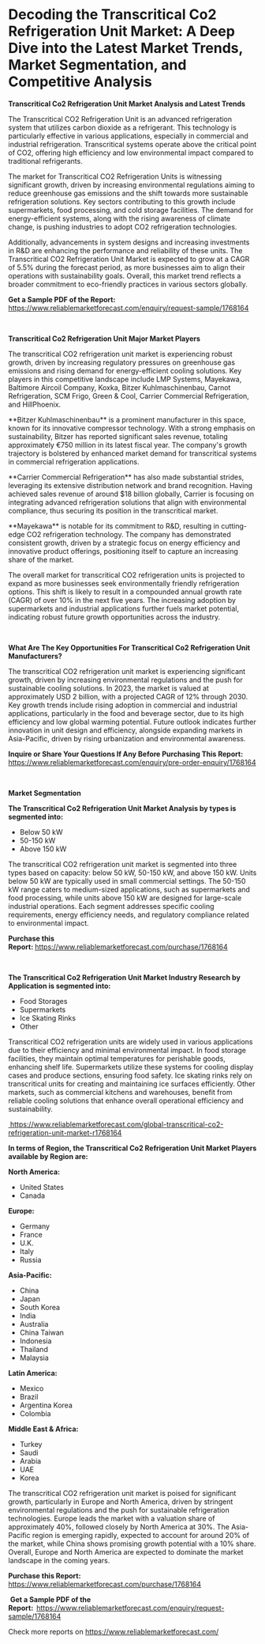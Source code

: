<p><h1>Decoding the Transcritical Co2 Refrigeration Unit Market: A Deep Dive into the Latest Market Trends, Market Segmentation, and Competitive Analysis</h1></p><p><strong>Transcritical Co2 Refrigeration Unit Market Analysis and Latest Trends</strong></p>
<p><p>The Transcritical CO2 Refrigeration Unit is an advanced refrigeration system that utilizes carbon dioxide as a refrigerant. This technology is particularly effective in various applications, especially in commercial and industrial refrigeration. Transcritical systems operate above the critical point of CO2, offering high efficiency and low environmental impact compared to traditional refrigerants. </p><p>The market for Transcritical CO2 Refrigeration Units is witnessing significant growth, driven by increasing environmental regulations aiming to reduce greenhouse gas emissions and the shift towards more sustainable refrigeration solutions. Key sectors contributing to this growth include supermarkets, food processing, and cold storage facilities. The demand for energy-efficient systems, along with the rising awareness of climate change, is pushing industries to adopt CO2 refrigeration technologies.</p><p>Additionally, advancements in system designs and increasing investments in R&D are enhancing the performance and reliability of these units. The Transcritical CO2 Refrigeration Unit Market is expected to grow at a CAGR of 5.5% during the forecast period, as more businesses aim to align their operations with sustainability goals. Overall, this market trend reflects a broader commitment to eco-friendly practices in various sectors globally.</p></p>
<p><strong>Get a Sample PDF of the Report:&nbsp;</strong> <a href="https://www.reliablemarketforecast.com/enquiry/request-sample/1768164?utm_campaign=2876&utm_medium=2&utm_source=Github&utm_content=ia&utm_term=27022025&utm_id=transcritical-co2-refrigeration-unit">https://www.reliablemarketforecast.com/enquiry/request-sample/1768164</a></p>
<p>&nbsp;</p>
<p><strong>Transcritical Co2 Refrigeration Unit Major Market Players</strong></p>
<p><p>The transcritical CO2 refrigeration unit market is experiencing robust growth, driven by increasing regulatory pressures on greenhouse gas emissions and rising demand for energy-efficient cooling solutions. Key players in this competitive landscape include LMP Systems, Mayekawa, Baltimore Aircoil Company, Koxka, Bitzer Kuhlmaschinenbau, Carnot Refrigeration, SCM Frigo, Green & Cool, Carrier Commercial Refrigeration, and HillPhoenix.</p><p>**Bitzer Kuhlmaschinenbau** is a prominent manufacturer in this space, known for its innovative compressor technology. With a strong emphasis on sustainability, Bitzer has reported significant sales revenue, totaling approximately €750 million in its latest fiscal year. The company's growth trajectory is bolstered by enhanced market demand for transcritical systems in commercial refrigeration applications.</p><p>**Carrier Commercial Refrigeration** has also made substantial strides, leveraging its extensive distribution network and brand recognition. Having achieved sales revenue of around $18 billion globally, Carrier is focusing on integrating advanced refrigeration solutions that align with environmental compliance, thus securing its position in the transcritical market.</p><p>**Mayekawa** is notable for its commitment to R&D, resulting in cutting-edge CO2 refrigeration technology. The company has demonstrated consistent growth, driven by a strategic focus on energy efficiency and innovative product offerings, positioning itself to capture an increasing share of the market.</p><p>The overall market for transcritical CO2 refrigeration units is projected to expand as more businesses seek environmentally friendly refrigeration options. This shift is likely to result in a compounded annual growth rate (CAGR) of over 10% in the next five years. The increasing adoption by supermarkets and industrial applications further fuels market potential, indicating robust future growth opportunities across the industry.</p></p>
<p>&nbsp;</p>
<p><strong>What Are The Key Opportunities For Transcritical Co2 Refrigeration Unit Manufacturers?</strong></p>
<p><p>The transcritical CO2 refrigeration unit market is experiencing significant growth, driven by increasing environmental regulations and the push for sustainable cooling solutions. In 2023, the market is valued at approximately USD 2 billion, with a projected CAGR of 12% through 2030. Key growth trends include rising adoption in commercial and industrial applications, particularly in the food and beverage sector, due to its high efficiency and low global warming potential. Future outlook indicates further innovation in unit design and efficiency, alongside expanding markets in Asia-Pacific, driven by rising urbanization and environmental awareness.</p></p>
<p><strong>Inquire or Share Your Questions If Any Before Purchasing This Report:</strong> <a href="https://www.reliablemarketforecast.com/enquiry/pre-order-enquiry/1768164?utm_campaign=2876&utm_medium=2&utm_source=Github&utm_content=ia&utm_term=27022025&utm_id=transcritical-co2-refrigeration-unit">https://www.reliablemarketforecast.com/enquiry/pre-order-enquiry/1768164</a></p>
<p>&nbsp;</p>
<p><strong>Market Segmentation</strong></p>
<p><strong>The Transcritical Co2 Refrigeration Unit Market Analysis by types is segmented into:</strong></p>
<p><ul><li>Below 50 kW</li><li>50-150 kW</li><li>Above 150 kW</li></ul></p>
<p><p>The transcritical CO2 refrigeration unit market is segmented into three types based on capacity: below 50 kW, 50-150 kW, and above 150 kW. Units below 50 kW are typically used in small commercial settings. The 50-150 kW range caters to medium-sized applications, such as supermarkets and food processing, while units above 150 kW are designed for large-scale industrial operations. Each segment addresses specific cooling requirements, energy efficiency needs, and regulatory compliance related to environmental impact.</p></p>
<p><strong>Purchase this Report:&nbsp;</strong><a href="https://www.reliablemarketforecast.com/purchase/1768164?utm_campaign=2876&utm_medium=2&utm_source=Github&utm_content=ia&utm_term=27022025&utm_id=transcritical-co2-refrigeration-unit">https://www.reliablemarketforecast.com/purchase/1768164</a></p>
<p>&nbsp;</p>
<p><strong>The Transcritical Co2 Refrigeration Unit Market Industry Research by Application is segmented into:</strong></p>
<p><ul><li>Food Storages</li><li>Supermarkets</li><li>Ice Skating Rinks</li><li>Other</li></ul></p>
<p><p>Transcritical CO2 refrigeration units are widely used in various applications due to their efficiency and minimal environmental impact. In food storage facilities, they maintain optimal temperatures for perishable goods, enhancing shelf life. Supermarkets utilize these systems for cooling display cases and produce sections, ensuring food safety. Ice skating rinks rely on transcritical units for creating and maintaining ice surfaces efficiently. Other markets, such as commercial kitchens and warehouses, benefit from reliable cooling solutions that enhance overall operational efficiency and sustainability.</p></p>
<p><a href="https://www.reliablemarketforecast.com/global-transcritical-co2-refrigeration-unit-market-r1768164?utm_campaign=2876&utm_medium=2&utm_source=Github&utm_content=ia&utm_term=27022025&utm_id=transcritical-co2-refrigeration-unit">&nbsp;https://www.reliablemarketforecast.com/global-transcritical-co2-refrigeration-unit-market-r1768164</a></p>
<p><strong>In terms of Region, the Transcritical Co2 Refrigeration Unit Market Players available by Region are:</strong></p>
<p>
    <p> <strong> North America: </strong>
        <ul>
            <li>United States</li>
            <li>Canada</li>
        </ul>
        </p> 
    <p> <strong> Europe: </strong>
        <ul>
            <li>Germany</li>
            <li>France</li>
            <li>U.K.</li>
            <li>Italy</li>
            <li>Russia</li>
        </ul>
        </p> 
    <p> <strong> Asia-Pacific: </strong>
        <ul>
            <li>China</li>
            <li>Japan</li>
            <li>South Korea</li>
            <li>India</li>
            <li>Australia</li>
            <li>China Taiwan</li>
            <li>Indonesia</li>
            <li>Thailand</li>
            <li>Malaysia</li>
        </ul>
        </p> 
    <p> <strong> Latin America: </strong>
        <ul>
            <li>Mexico</li>
            <li>Brazil</li>
            <li>Argentina Korea</li>
            <li>Colombia</li>
        </ul>
        </p> 
    <p> <strong> Middle East & Africa: </strong>
        <ul>
            <li>Turkey</li>
            <li>Saudi</li>
            <li>Arabia</li>
            <li>UAE</li>
            <li>Korea</li>
        </ul>
    </p>
    </p>
<p><p>The transcritical CO2 refrigeration unit market is poised for significant growth, particularly in Europe and North America, driven by stringent environmental regulations and the push for sustainable refrigeration technologies. Europe leads the market with a valuation share of approximately 40%, followed closely by North America at 30%. The Asia-Pacific region is emerging rapidly, expected to account for around 20% of the market, while China shows promising growth potential with a 10% share. Overall, Europe and North America are expected to dominate the market landscape in the coming years.</p></p>
<p><strong>Purchase this Report: </strong><a href="https://www.reliablemarketforecast.com/purchase/1768164?utm_campaign=2876&utm_medium=2&utm_source=Github&utm_content=ia&utm_term=27022025&utm_id=transcritical-co2-refrigeration-unit">https://www.reliablemarketforecast.com/purchase/1768164</a></p>
<p>&nbsp;<strong>Get a Sample PDF of the Report:&nbsp;&nbsp;</strong><a href="https://www.reliablemarketforecast.com/enquiry/request-sample/1768164?utm_campaign=2876&utm_medium=2&utm_source=Github&utm_content=ia&utm_term=27022025&utm_id=transcritical-co2-refrigeration-unit">https://www.reliablemarketforecast.com/enquiry/request-sample/1768164</a></p>
<p><strong></strong></p>
<p>Check more reports on <a href="https://www.reliablemarketforecast.com/?utm_campaign=2876&utm_medium=2&utm_source=Github&utm_content=ia&utm_term=27022025&utm_id=transcritical-co2-refrigeration-unit">https://www.reliablemarketforecast.com/</a></p>